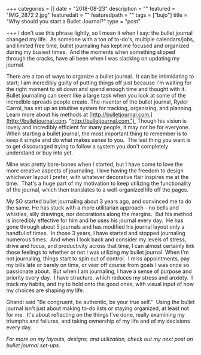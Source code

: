 +++
categories = []
date = "2018-08-23"
description = ""
featured = "IMG_2872 2.jpg"
featuredalt = ""
featuredpath = ""
tags = ["bujo"]
title = "Why should you start a Bullet Journal?"
type = "post"

+++
I don't use this phrase lightly, so I mean it when I say: the bullet journal changed my life.  As someone with a ton of to-do's, multiple calendars/jobs, and limited free time, bullet journaling has kept me focused and organized during my busiest times.  And the moments when something slipped through the cracks, have all been when I was slacking on updating my journal.

There are a ton of ways to organize a bullet journal.  It can be intimidating to start; I am incredibly guilty of putting things off just because I'm waiting for the right moment to sit down and spend enough time and thought with it.  Bullet journaling can seem like a large task when you look at some of the incredible spreads people create. The inventor of the bullet journal, Ryder Carrol, has set up an intuitive system for tracking, organizing, and planning.  Learn more about his methods at [http://bulletjournal.com.](http://bulletjournal.com. "http://bulletjournal.com.")  Though his vision is lovely and incredibly efficient for many people, it may not be for everyone.  When starting a bullet journal, the most important thing to remember is to keep it simple and do what makes sense to you.  The last thing you want is to get discouraged trying to follow a system you don't completely understand or buy into yet.

Mine was pretty bare-bones when I started, but I have come to love the more creative aspects of journaling. I love having the freedom to design whichever layout I prefer, with whatever decorative flair inspires me at the time.  That's a huge part of my motivation to keep utilizing the functionality of the journal, which then translates to a well-organized life off the pages.

My SO started bullet journaling about 3 years ago, and convinced me to do the same. He has stuck with a more utilitarian approach - no bells and whistles, silly drawings, nor decorations along the margins.  But his method is incredibly effective for him and he uses his journal every day.  He has gone through about 5 journals and has modified his journal layout only a handful of times.  In those 3 years, I have started and stopped journaling numerous times.  And when I look back and consider my levels of stress, drive and focus, and productivity across that time, I can almost certainly link those feelings to whether or not I was utilizing my bullet journal. When I'm not journaling, things start to spin out of control.  I miss appointments, pay my bills late or barely on time, or veer off course from goals I was once so passionate about.  But when I am journaling, I have a sense of purpose and priority every day.  I have structure, which reduces my stress and anxiety.  I track my habits, and try to hold onto the good ones, with visual input of how my choices are shaping my life.

Ghandi said "Be congruent, be authentic, be your true self."  Using the bullet journal isn't just about making to-do lists or staying organized, at least not for me.  It's about reflecting on the things I've done, really examining my triumphs and failures, and taking ownership of my life and of my decisions every day.

_For more on my layouts, designs, and utilization, check out my next post on bullet journal set-ups._